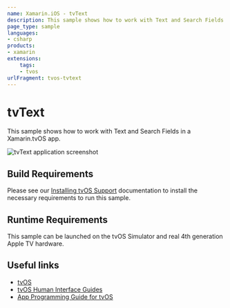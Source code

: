 ```yaml
---
name: Xamarin.iOS - tvText
description: This sample shows how to work with Text and Search Fields in a Xamarin.tvOS app. Build Requirements Please see our Installing tvOS Support...
page_type: sample
languages:
- csharp
products:
- xamarin
extensions:
    tags:
    - tvos
urlFragment: tvos-tvtext
---
```

# tvText

This sample shows how to work with Text and Search Fields in a Xamarin.tvOS app.

![tvText application screenshot](Screenshots/01.png "tvText application screenshot")

## Build Requirements

Please see our [Installing tvOS Support](https://docs.microsoft.com/xamarin/ios/tvos/get-started/installation) documentation to install the necessary requirements to run this sample.

## Runtime Requirements

This sample can be launched on the tvOS Simulator and real 4th generation Apple TV hardware.

## Useful links

* [tvOS](https://developer.apple.com/tvos/)
* [tvOS Human Interface Guides](https://developer.apple.com/tvos/human-interface-guidelines/)
* [App Programming Guide for tvOS](https://developer.apple.com/library/prerelease/tvos/documentation/General/Conceptual/AppleTV_PG/)
